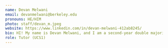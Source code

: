 ```yaml
---
name: Devan Melwani
email: devanmelwani@berkeley.edu
pronouns: HE/HIM
photo: staff/devan_m.jpeg
website: https://www.linkedin.com/in/devan-melwani-412ab8245/
bio: HI! My name is Devan Melwani, and I am a second-year double majoring in Molecular Cell Biology and Business Administration with a minor in Data Science. I am so excited to teach you all about Data 8, my favorite class of my freshman year. 
role: Tutor (UCS1)
---
```

